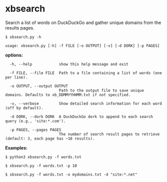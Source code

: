 # xbsearch

Search a list of words on DuckDuckGo and gather unique domains from the results pages.

```
$ xbsearch.py -h

usage: xbsearch.py [-h] -f FILE [-o OUTPUT] [-v] [-d DORK] [-p PAGES]
```

**options:**

```
  -h, --help            show this help message and exit

  -f FILE, --file FILE  Path to a file containing a list of words (one per line).
  
  -o OUTPUT, --output OUTPUT
                        Path to the output file to save unique domains. Defaults to xb_DDMMYYHHMM.txt if not specified.
  
  -v, --verbose         Show detailed search information for each word (off by default).
  
  -d DORK, --dork DORK  A DuckDuckGo dork to append to each search query (e.g., 'site:*.com').
  
  -p PAGES, --pages PAGES
                        The number of search result pages to retrieve (default: 3, each page has ~10 results).
```

**Examples:**

```
$ python3 xbsearch.py -f words.txt

$ xbsearch.py -f words.txt -p 10

$ xbsearch.py -f words.txt -o mydomains.txt -d "site:*.net"
```
